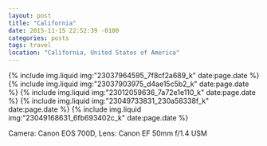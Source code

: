 ```yaml
---
layout: post
title: "California"
date: 2015-11-15 22:52:39 -0100
categories: posts
tags: travel
location: "California, United States of America"
---
```


{% include img.liquid img:"23037964595_7f8cf2a689_k" date:page.date %}
{% include img.liquid img:"23037903975_d4ae15c5b2_k" date:page.date %}
{% include img.liquid img:"23012059636_7a72e1e110_k" date:page.date %}
{% include img.liquid img:"23049733831_230a58338f_k" date:page.date %}
{% include img.liquid img:"23049168631_6fb693402c_k" date:page.date %}

Camera: Canon EOS 700D, Lens: Canon EF 50mm f/1.4 USM
